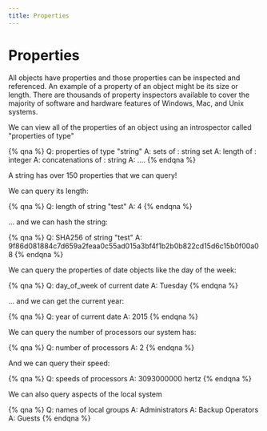 ```yaml
---
title: Properties
---
```


# Properties

All objects have properties and those properties can be inspected and referenced. An example of a property of an object might be its size or length. There are thousands of property inspectors available to cover the majority of software and hardware features of Windows, Mac, and Unix systems.

We can view all of the properties of an object using an introspector called "properties of type"

{% qna %}
Q: properties of type "string"
A: sets of <string>: string set
A: length of <string>: integer
A: concatenations of <string>: string
A: ....
{% endqna %}

A string has over 150 properties that we can query!

We can query its length:

{% qna %}
Q: length of string "test"
A: 4
{% endqna %}

... and we can hash the string:

{% qna %}
Q: SHA256 of string "test"
A: 9f86d081884c7d659a2feaa0c55ad015a3bf4f1b2b0b822cd15d6c15b0f00a08
{% endqna %}

We can query the properties of date objects like the day of the week:

{% qna %}
Q: day_of_week of current date
A: Tuesday
{% endqna %}

... and we can get the current year:

{% qna %}
Q: year of current date
A: 2015
{% endqna %}

We can query the number of processors our system has:

{% qna %}
Q: number of processors
A: 2
{% endqna %}

And we can query their speed:

{% qna %}
Q: speeds of processors
A: 3093000000 hertz
{% endqna %}

We can also query aspects of the local system

{% qna %}
Q: names of local groups
A: Administrators
A: Backup Operators
A: Guests
{% endqna %}
